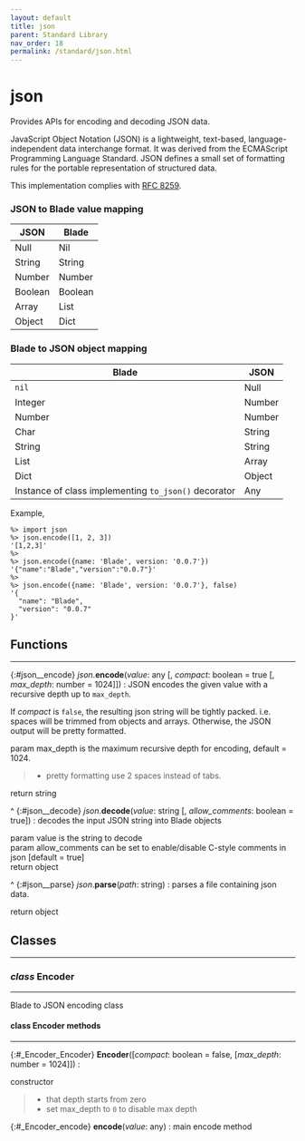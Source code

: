 ```yaml
---
layout: default
title: json
parent: Standard Library
nav_order: 18
permalink: /standard/json.html
---
```


# json

Provides APIs for encoding and decoding JSON data.

JavaScript Object Notation (JSON) is a lightweight, text-based,
language-independent data interchange format.  It was derived from
the ECMAScript Programming Language Standard.  JSON defines a small
set of formatting rules for the portable representation of structured
data.

This implementation complies with [RFC 8259](https://datatracker.ietf.org/doc/html/rfc8259).

### JSON to Blade value mapping

| JSON | Blade |
|------|-------|
| Null | Nil |
| String | String |
| Number | Number |
| Boolean | Boolean |
| Array | List |
| Object | Dict |


### Blade to JSON object mapping

| Blade | JSON |
|-------|------|
| `nil` | Null |
| Integer | Number |
| Number | Number |
| Char | String |
| String | String |
| List | Array |
| Dict | Object |
| Instance of class implementing `to_json()` decorator | Any |


Example,

```blade-repl
%> import json
%> json.encode([1, 2, 3])
'[1,2,3]'
%> 
%> json.encode({name: 'Blade', version: '0.0.7'})
'{"name":"Blade","version":"0.0.7"}'
%> 
%> json.encode({name: 'Blade', version: '0.0.7'}, false)
'{
  "name": "Blade", 
  "version": "0.0.7"
}'
```



<h2>Functions</h2><hr>

{:#json__encode} _json_.**encode**(_value_: any [, _compact_: boolean = true [, _max_depth_: number = 1024]])
: JSON encodes the given value with a recursive depth up to `max_depth`.
  
  If _compact_ is `false`, the resulting json string will be 
  tightly packed. i.e. spaces will be trimmed from objects and arrays. Otherwise, 
  the JSON output will be pretty formatted.
  
   <div class="cite"><span class="hint">param</span> <span>max_depth is the maximum recursive depth for encoding, default = 1024.</span></div>

  > - pretty formatting use 2 spaces instead of tabs.
   <div class="cite"><span class="hint">return</span> <span>string</span></div>



^
{:#json__decode} _json_.**decode**(_value_: string [, _allow_comments_: boolean = true])
: decodes the input JSON string into Blade objects
  
   <div class="cite"><span class="hint">param</span> <span>value is the string to decode</span></div>

   <div class="cite"><span class="hint">param</span> <span>allow_comments can be set to enable/disable C-style comments in json [default = true]</span></div>

   <div class="cite"><span class="hint">return</span> <span>object</span></div>



^
{:#json__parse} _json_.**parse**(_path_: string)
: parses a file containing json data.
   <div class="cite"><span class="hint">return</span> <span>object</span></div>





<h2>Classes</h2><hr>



### _class_ Encoder 
---

Blade to JSON encoding class


#### class Encoder methods
---

{:#_Encoder_Encoder} **Encoder**([_compact_: boolean = false, [_max_depth_: number = 1024]])
:  <div class="cite"><span class="hint">constructor</span> <span></span></div>

  > - that depth starts from zero
  > - set max_depth to `0` to disable max depth


{:#_Encoder_encode} **encode**(_value_: any)
: main encode method



